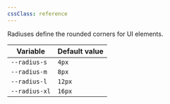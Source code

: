 ```yaml
---
cssClass: reference
---
```


Radiuses define the rounded corners for UI elements.

| Variable      | Default value |
| ------------- | ------------- |
| `--radius-s`  | `4px`         |
| `--radius-m`  | `8px`         |
| `--radius-l`  | `12px`        |
| `--radius-xl` | `16px`        |
